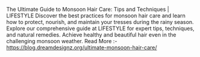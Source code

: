 The Ultimate Guide to Monsoon Hair Care: Tips and Techniques | LIFESTYLE
Discover the best practices for monsoon hair care and learn how to protect, nourish, and maintain your tresses during the rainy season. Explore our comprehensive guide at LIFESTYLE  for expert tips, techniques, and natural remedies. Achieve healthy and beautiful hair even in the challenging monsoon weather.
Read More :- https://blog.dreamdesignz.org/ultimate-monsoon-hair-care/
